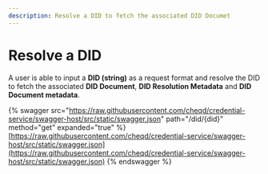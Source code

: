 ```yaml
---
description: Resolve a DID to fetch the associated DID Documet
---
```


# Resolve a DID

A user is able to input a **DID (string)** as a request format and resolve the DID to fetch the associated **DID Document**, **DID Resolution Metadata** and **DID Document metadata**.

{% swagger src="https://raw.githubusercontent.com/cheqd/credential-service/swagger-host/src/static/swagger.json" path="/did/{did}" method="get" expanded="true" %}
[https://raw.githubusercontent.com/cheqd/credential-service/swagger-host/src/static/swagger.json](https://raw.githubusercontent.com/cheqd/credential-service/swagger-host/src/static/swagger.json)
{% endswagger %}
